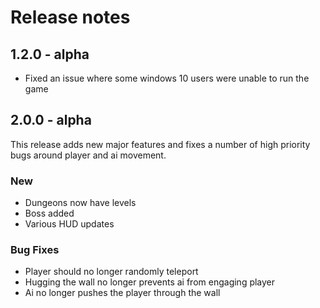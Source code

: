 # Release notes

## 1.2.0 - alpha

* Fixed an issue where some windows 10 users were unable to run the game

## 2.0.0 - alpha

This release adds new major features and fixes a number of high priority bugs around player and ai movement. 

### New

* Dungeons now have levels
* Boss added
* Various HUD updates

### Bug Fixes

* Player should no longer randomly teleport
* Hugging the wall no longer prevents ai from engaging player
* Ai no longer pushes the player through the wall